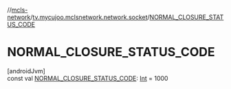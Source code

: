 //[mcls-network](../../index.md)/[tv.mycujoo.mclsnetwork.network.socket](index.md)/[NORMAL_CLOSURE_STATUS_CODE](-n-o-r-m-a-l_-c-l-o-s-u-r-e_-s-t-a-t-u-s_-c-o-d-e.md)

# NORMAL_CLOSURE_STATUS_CODE

[androidJvm]\
const val [NORMAL_CLOSURE_STATUS_CODE](-n-o-r-m-a-l_-c-l-o-s-u-r-e_-s-t-a-t-u-s_-c-o-d-e.md): [Int](https://kotlinlang.org/api/latest/jvm/stdlib/kotlin/-int/index.html) = 1000
